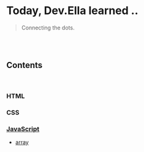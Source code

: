# Today, Dev.Ella learned .. 

> Connecting the dots.

<br/><br/>

## Contents

<br/>

### HTML

### CSS

### [JavaScript](JavaScript)
- [array](JavaScript/array.md)